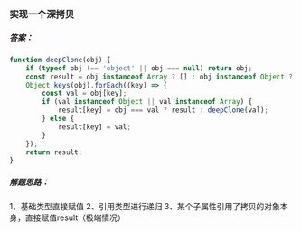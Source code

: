 ### 实现一个深拷贝
##### 答案：
```javascript
function deepClone(obj) {
    if (typeof obj !== 'object' || obj === null) return obj;
    const result = obj instanceof Array ? [] : obj instanceof Object ? {} : obj;
    Object.keys(obj).forEach((key) => {
        const val = obj[key];
        if (val instanceof Object || val instanceof Array) {
            result[key] = obj === val ? result : deepClone(val);
        } else {
            result[key] = val;
        }
    });
    return result;
}
```
##### 解题思路：
1、基础类型直接赋值
2、引用类型进行递归
3、某个子属性引用了拷贝的对象本身，直接赋值result（极端情况）
